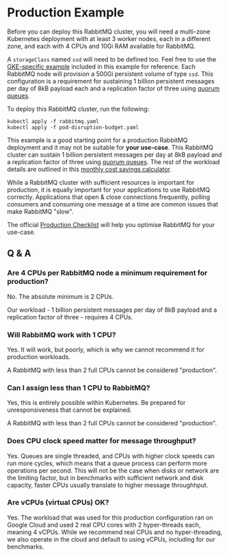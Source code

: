 # Production Example

Before you can deploy this RabbitMQ cluster, you will need a multi-zone Kubernetes deployment with at least 3 worker nodes, each in a different zone, and each with 4 CPUs and 10Gi RAM available for RabbitMQ.

A `storageClass` named `ssd` will need to be defined too.
Feel free to use the [GKE-specific example](ssd-gke.yaml) included in this example for reference.
Each RabbitMQ node will provision a 500Gi persistent volume of type `ssd`.
This configuration is a requirement for sustaining 1 billion persistent messages per day of 8kB payload each and a replication factor of three using [quorum queues](https://www.rabbitmq.com/quorum-queues.html).

To deploy this RabbitMQ cluster, run the following:

```shell
kubectl apply -f rabbitmq.yaml
kubectl apply -f pod-disruption-budget.yaml
```

This example is a good starting point for a production RabbitMQ deployment and it may not be suitable for **your use-case**.
This RabbitMQ cluster can sustain 1 billion persistent messages per day at 8kB payload and a replication factor of three using [quorum queues](https://www.rabbitmq.com/quorum-queues.html).
The rest of the workload details are outlined in this [monthly cost savings calculator](https://rabbitmq.com/tanzu#calculator).

While a RabbitMQ cluster with sufficient resources is important for production, it is equally important for your applications to use RabbitMQ correctly.
Applications that open & close connections frequently, polling consumers and consuming one message at a time are common issues that make RabbitMQ "slow".

The official [Production Checklist](https://www.rabbitmq.com/production-checklist.html) will help you optimise RabbitMQ for your use-case.



## Q & A


### Are 4 CPUs per RabbitMQ node a minimum requirement for production?

No. The absolute minimum is 2 CPUs.

Our workload - 1 billion persistent messages per day of 8kB payload and a replication factor of three - requires 4 CPUs.


### Will RabbitMQ work with 1 CPU?

Yes. It will work, but poorly, which is why we cannot recommend it for production workloads.

A RabbitMQ with less than 2 full CPUs cannot be considered "production".


### Can I assign less than 1 CPU to RabbitMQ?

Yes, this is entirely possible within Kubernetes.
Be prepared for unresponsiveness that cannot be explained.

A RabbitMQ with less than 2 full CPUs cannot be considered "production".


### Does CPU clock speed matter for message throughput?

Yes. Queues are single threaded, and CPUs with higher clock speeds can run more cycles, which means that a queue process can perform more operations per second.
This will not be the case when disks or network are the limiting factor, but in benchmarks with sufficient network and disk capacity, faster CPUs usually translate to higher message throughhput.


### Are vCPUs (virtual CPUs) OK?

Yes. The workload that was used for this production configuration ran on Google Cloud and used 2 real CPU cores with 2 hyper-threads each, meaning 4 vCPUs.
While we recommend real CPUs and no hyper-threading, we also operate in the cloud and default to using vCPUs, including for our benchmarks.
